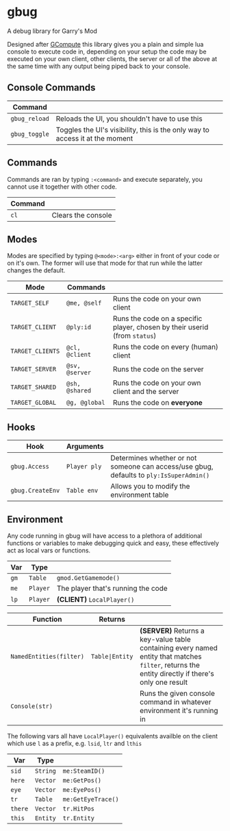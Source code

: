 # gbug
A debug library for Garry's Mod

Designed after [GCompute](https://github.com/notcake/gcompute) this library gives you a plain and simple lua console to execute code in, depending on your setup the code may be executed on your own client, other clients, the server or all of the above at the same time with any output being piped back to your console.

## Console Commands

| Command       |                                                                              |
|---------------|------------------------------------------------------------------------------|
| `gbug_reload` | Reloads the UI, you shouldn't have to use this                               |
| `gbug_toggle` | Toggles the UI's visibility, this is the only way to access it at the moment |

## Commands

Commands are ran by typing `:<command>` and execute separately, you cannot use it together with other code.

| Command |                    |
|---------|--------------------|
| `cl`    | Clears the console |

## Modes

Modes are specified by typing `@<mode>:<arg>` either in front of your code or on it's own. The former will use that mode for that run while the latter changes the default.

| Mode             | Commands       |                                                                            |
|------------------|----------------|----------------------------------------------------------------------------|
| `TARGET_SELF`    | `@me, @self`   | Runs the code on your own client                                           |
| `TARGET_CLIENT`  | `@ply:id`      | Runs the code on a specific player, chosen by their userid (from `status`) |
| `TARGET_CLIENTS` | `@cl, @client` | Runs the code on every (human) client                                      |
| `TARGET_SERVER`  | `@sv, @server` | Runs the code on the server                                                |
| `TARGET_SHARED`  | `@sh, @shared` | Runs the code on your own client and the server                            |
| `TARGET_GLOBAL`  | `@g, @global`  | Runs the code on **everyone**                                              |

## Hooks

| Hook             | Arguments    |                                                                                         |
|------------------|--------------|-----------------------------------------------------------------------------------------|
| `gbug.Access`    | `Player ply` | Determines whether or not someone can access/use gbug, defaults to `ply:IsSuperAdmin()` |
| `gbug.CreateEnv` | `Table env`  | Allows you to modify the environment table                                              |

## Environment

Any code running in gbug will have access to a plethora of additional functions or variables to make debugging quick and easy, these effectively act as local vars or functions.

| Var     | Type     |                                        |
|---------|--------- |----------------------------------------|
| `gm`    | `Table`  | `gmod.GetGamemode()`                   |
| `me`    | `Player` | The player that's running the code     |
| `lp`    | `Player` | **(CLIENT)** `LocalPlayer()`           |

| Function                | Returns         |                                                                                                                                                    |
|-------------------------|-----------------|----------------------------------------------------------------------------------------------------------------------------------------------------|
| `NamedEntities(filter)` | `Table\|Entity` | **(SERVER)** Returns a key-value table containing every named entity that matches `filter`, returns the entity directly if there's only one result |
| `Console(str)`          |                 | Runs the given console command in whatever environment it's running in                                                                             |

The following vars all have `LocalPlayer()` equivalents availble on the client which use `l` as a prefix, e.g. `lsid`, `ltr` and `lthis`

| Var     | Type     |                    |
|---------|----------|--------------------|
| `sid`   | `String` | `me:SteamID()`     |
| `here`  | `Vector` | `me:GetPos()`      |
| `eye`   | `Vector` | `me:EyePos()`      |
| `tr`    | `Table`  | `me:GetEyeTrace()` |
| `there` | `Vector` | `tr.HitPos`        |
| `this`  | `Entity` | `tr.Entity`        |
